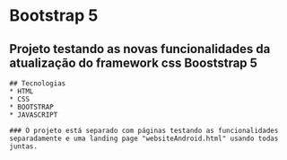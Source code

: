 # Bootstrap 5

## Projeto testando as novas funcionalidades da atualização do framework css Booststrap 5

```
## Tecnologias
* HTML
* CSS
* BOOTSTRAP 
* JAVASCRIPT

### O projeto está separado com páginas testando as funcionalidades separadamente e uma landing page "websiteAndroid.html" usando todas juntas.
```